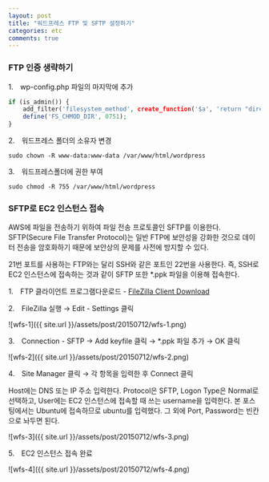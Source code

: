 ```yaml
---
layout: post
title: "워드프레스 FTP 및 SFTP 설정하기"
categories: etc
comments: true
---
```


### FTP 인증 생략하기

1.　wp-config.php 파일의 마지막에 추가  

```php
if (is_admin()) {
    add_filter('filesystem_method', create_function('$a', 'return "direct";'));
    define('FS_CHMOD_DIR', 0751);  
}
```

2.　워드프레스 폴더의 소유자 변경  

```
sudo chown -R www-data:www-data /var/www/html/wordpress
```

3.　워드프레스폴더에 권한 부여  

```
sudo chmod -R 755 /var/www/html/wordpress
```


### SFTP로 EC2 인스턴스 접속

AWS에 파일을 전송하기 위하여 파일 전송 프로토콜인 SFTP를 이용한다. SFTP(Secure File Transfer Protocol)는 일반 FTP에 보안성을 강화한 것으로 데이터 전송을 암호화하기 때문에 보안상의 문제를 사전에 방지할 수 있다.

21번 포트를 사용하는 FTP와는 달리 SSH와 같은 포트인 22번을 사용한다. 즉, SSH로 EC2 인스턴스에 접속하는 것과 같이 SFTP 또한 *.ppk 파일을 이용해 접속한다.

1.　FTP 클라이언트 프로그램다운로드 - [FileZilla Client Download](https://filezilla-project.org/download.php?type=client)

2.　FileZilla 실행 → Edit - Settings 클릭

![wfs-1]({{ site.url }}/assets/post/20150712/wfs-1.png)

3.　Connection - SFTP → Add keyfile 클릭 → *.ppk 파일 추가 → OK 클릭

![wfs-2]({{ site.url }}/assets/post/20150712/wfs-2.png)

4.　Site Manager 클릭 → 각 항목을 입력한 후 Connect 클릭

Host에는 DNS 또는 IP 주소 입력한다. Protocol은 SFTP, Logon Type은 Normal로 선택하고, User에는 EC2 인스턴스에 접속할 때 쓰는 username을 입력한다. 본 포스팅에서는 Ubuntu에 접속하므로 ubuntu를 입력했다. 그 외에 Port, Password는 빈칸으로 놔두면 된다.

![wfs-3]({{ site.url }}/assets/post/20150712/wfs-3.png)

5.　EC2 인스턴스 접속 완료

![wfs-4]({{ site.url }}/assets/post/20150712/wfs-4.png)
